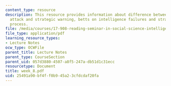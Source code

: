 ```yaml
---
content_type: resource
description: This resource provides information about difference between surprise
  attack and strategic warning, betts on intelligence failures and strategic warning
  process.
file: /media/courses/17-908-reading-seminar-in-social-science-intelligence-and-national-security-fall-2005/25491a90bf4ff0b945a23cfdcdaf20fa_week_8.pdf
file_type: application/pdf
learning_resource_types:
- Lecture Notes
ocw_type: OCWFile
parent_title: Lecture Notes
parent_type: CourseSection
parent_uid: 057d3880-4507-a8f5-247a-db51d1c31ecc
resourcetype: Document
title: week_8.pdf
uid: 25491a90-bf4f-f0b9-45a2-3cfdcdaf20fa
---
```

